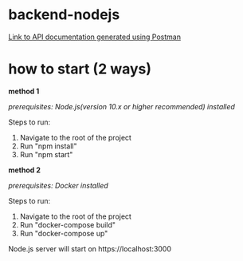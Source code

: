 # backend-nodejs

[Link to API documentation generated using Postman][1]

# how to start (2 ways)
**method 1**

*prerequisites: Node.js(version 10.x or higher recommended) installed*

Steps to run:
1. Navigate to the root of the project
2. Run "npm install"
3. Run "npm start"

**method 2**

*prerequisites: Docker installed*

Steps to run:
1. Navigate to the root of the project
2. Run "docker-compose build"
3. Run "docker-compose up"

Node.js server will start on https://localhost:3000


[1]: https://documenter.getpostman.com/view/2783029/SztBa7ga?version=latest "API Documentation"


